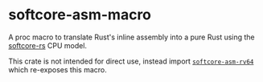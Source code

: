 # softcore-asm-macro

A proc macro to translate Rust's inline assembly into a pure Rust using the [softcore-rs](github.com/CharlyCst/softcore-rs) CPU model.

This crate is not intended for direct use, instead import [`softcore-asm-rv64`](https://crates.io/crates/softcore-asm-rv64) which re-exposes this macro.


